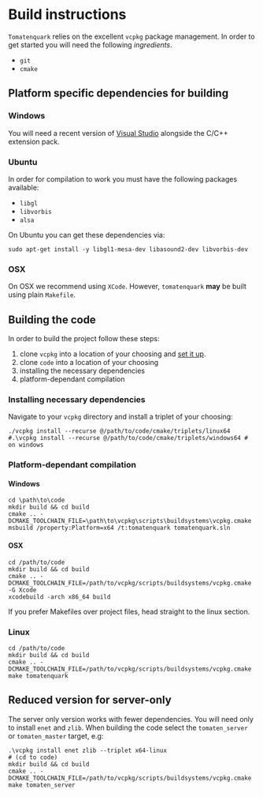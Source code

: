 # Build instructions

`Tomatenquark` relies on the excellent `vcpkg` package management. In order to get started you will need the following *ingredients*.

- `git`
- `cmake`


## Platform specific dependencies for building

### Windows

You will need a recent version of [Visual Studio](https://visualstudio.microsoft.com/de/) alongside the C/C++ extension pack.

### Ubuntu

In order for compilation to work you must have the following packages available:

- `libgl`
- `libvorbis`
- `alsa`

On Ubuntu you can get these dependencies via:

`sudo apt-get install -y libgl1-mesa-dev libasound2-dev libvorbis-dev`

### OSX

On OSX we recommend using `XCode`. However, `tomatenquark` **may**  be built using plain `Makefile`.


## Building the code

In order to build the project follow these steps:

1. clone `vcpkg` into a location of your choosing and [set it up](https://github.com/microsoft/vcpkg#quick-start).
2. clone `code` into a location of your choosing
3. installing the necessary dependencies
4. platform-dependant compilation

### Installing necessary dependencies

Navigate to your `vcpkg` directory and install a triplet of your choosing:

```
./vcpkg install --recurse @/path/to/code/cmake/triplets/linux64
#.\vcpkg install --recurse @/path/to/code/cmake/triplets/windows64 # on windows
```

### Platform-dependant compilation

#### Windows

```
cd \path\to\code
mkdir build && cd build
cmake .. -DCMAKE_TOOLCHAIN_FILE=\path\to\vcpkg\scripts\buildsystems\vcpkg.cmake
msbuild /property:Platform=x64 /t:tomatenquark tomatenquark.sln
```

#### OSX

```
cd /path/to/code
mkdir build && cd build
cmake .. -DCMAKE_TOOLCHAIN_FILE=/path/to/vcpkg/scripts/buildsystems/vcpkg.cmake -G Xcode
xcodebuild -arch x86_64 build
```

If you prefer Makefiles over project files, head straight to the linux section.

### Linux

```
cd /path/to/code
mkdir build && cd build
cmake .. -DCMAKE_TOOLCHAIN_FILE=/path/to/vcpkg/scripts/buildsystems/vcpkg.cmake
make tomatenquark
```

## Reduced version for server-only

The server only version works with fewer dependencies. You will need only to install `enet` and `zlib`.
When building the code select the `tomaten_server` or `tomaten_master` target, e.g:

```
.\vcpkg install enet zlib --triplet x64-linux
# (cd to code)
mkdir build && cd build
cmake .. -DCMAKE_TOOLCHAIN_FILE=/path/to/vcpkg/scripts/buildsystems/vcpkg.cmake
make tomaten_server
```
